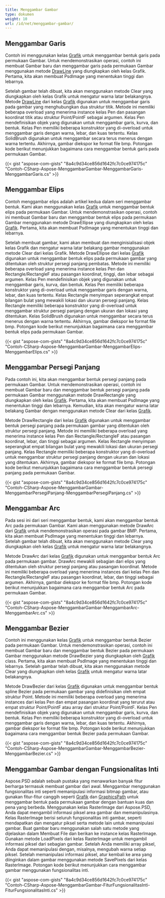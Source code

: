 ```yaml
---
title: Menggambar Gambar
type: dokumen
weight: 10
url: /id/net/menggambar-gambar/
---
```


## **Menggambar Garis**
Contoh ini menggunakan kelas [Grafik](https://reference.aspose.com/psd/net/aspose.psd/graphics) untuk menggambar bentuk garis pada permukaan Gambar. Untuk mendemonstrasikan operasi, contoh ini membuat Gambar baru dan menggambar garis pada permukaan Gambar menggunakan metode [DrawLine](https://reference.aspose.com/psd/net/aspose.psd/graphics/methods/drawline/index) yang diungkapkan oleh kelas Grafik. Pertama, kita akan membuat PsdImage yang menentukan tinggi dan lebarnya.

Setelah gambar telah dibuat, kita akan menggunakan metode Clear yang diungkapkan oleh kelas Grafik untuk mengatur warna latar belakangnya. Metode [DrawLine](https://reference.aspose.com/psd/net/aspose.psd/graphics/methods/drawline/index) dari kelas [Grafik](https://reference.aspose.com/psd/net/aspose.psd/graphics) digunakan untuk menggambar garis pada gambar yang menghubungkan dua struktur titik. Metode ini memiliki beberapa overload yang menerima instance kelas Pen dan pasangan koordinat titik atau struktur Point/PointF sebagai argumen. Kelas Pen mendefinisikan objek yang digunakan untuk menggambar garis, kurva, dan bentuk. Kelas Pen memiliki beberapa konstruktor yang di-overload untuk menggambar garis dengan warna, lebar, dan kuas tertentu. Kelas SolidBrush digunakan untuk menggambar secara terus menerus dengan warna tertentu. Akhirnya, gambar diekspor ke format file bmp. Potongan kode berikut menunjukkan bagaimana cara menggambar bentuk garis pada permukaan Gambar.


{{< gist "aspose-com-gists" "8a4c9d34ce856d1642fc7c0ce974175c" "Contoh-CSharp-Aspose-MenggambarGambar-MenggambarGaris-MenggambarGaris.cs" >}}
## **Menggambar Elips**
Contoh menggambar elips adalah artikel kedua dalam seri menggambar bentuk. Kami akan menggunakan kelas [Grafik](https://reference.aspose.com/psd/net/aspose.psd/graphics) untuk menggambar bentuk elips pada permukaan Gambar. Untuk mendemonstrasikan operasi, contoh ini membuat Gambar baru dan menggambar bentuk elips pada permukaan Gambar menggunakan metode DrawEllipse yang diungkapkan oleh kelas [Grafik](https://reference.aspose.com/psd/net/aspose.psd/graphics). Pertama, kita akan membuat PsdImage yang menentukan tinggi dan lebarnya.

Setelah membuat gambar, kami akan membuat dan menginisialisasi objek kelas Grafik dan mengatur warna latar belakang gambar menggunakan metode Clear dari kelas Grafik. Metode DrawEllipse dari kelas [Grafik](https://reference.aspose.com/psd/net/aspose.psd/graphics) digunakan untuk menggambar bentuk elips pada permukaan gambar yang ditentukan oleh struktur persegi panjang pembatas. Metode ini memiliki beberapa overload yang menerima instance kelas Pen dan Rectangle/RectangleF atau pasangan koordinat, tinggi, dan lebar sebagai argumen. Kelas Pen mendefinisikan objek yang digunakan untuk menggambar garis, kurva, dan bentuk. Kelas Pen memiliki beberapa konstruktor yang di-overload untuk menggambar garis dengan warna, lebar, dan kuas tertentu. Kelas Rectangle menyimpan seperangkat empat bilangan bulat yang mewakili lokasi dan ukuran persegi panjang. Kelas Rectangle memiliki beberapa konstruktor yang di-overload untuk menggambar struktur persegi panjang dengan ukuran dan lokasi yang ditentukan. Kelas SolidBrush digunakan untuk menggambar secara terus menerus dengan warna tertentu. Akhirnya, gambar diekspor ke format file bmp. Potongan kode berikut menunjukkan bagaimana cara menggambar bentuk elips pada permukaan Gambar.


{{< gist "aspose-com-gists" "8a4c9d34ce856d1642fc7c0ce974175c" "Contoh-CSharp-Aspose-MenggambarGambar-MenggambarElips-MenggambarElips.cs" >}}
## **Menggambar Persegi Panjang**
Pada contoh ini, kita akan menggambar bentuk persegi panjang pada permukaan Gambar. Untuk mendemonstrasikan operasi, contoh ini membuat Gambar baru dan menggambar bentuk persegi panjang pada permukaan Gambar menggunakan metode DrawRectangle yang diungkapkan oleh kelas [Grafik](https://reference.aspose.com/psd/net/aspose.psd/graphics). Pertama, kita akan membuat PsdImage yang menentukan tinggi dan lebarnya. Kemudian, kita akan mengatur warna latar belakang Gambar dengan menggunakan metode Clear dari kelas [Grafik](https://reference.aspose.com/psd/net/aspose.psd/graphics).

Metode DrawRectangle dari kelas [Grafik](https://reference.aspose.com/psd/net/aspose.psd/graphics) digunakan untuk menggambar bentuk persegi panjang pada permukaan gambar yang ditentukan oleh struktur persegi panjang. Metode ini memiliki beberapa overload yang menerima instance kelas Pen dan Rectangle/RectangleF atau pasangan koordinat, lebar, dan tinggi sebagai argumen. Kelas Rectangle menyimpan seperangkat empat bilangan bulat yang mewakili lokasi dan ukuran persegi panjang. Kelas Rectangle memiliki beberapa konstruktor yang di-overload untuk menggambar struktur persegi panjang dengan ukuran dan lokasi yang ditentukan. Akhirnya, gambar diekspor ke format file bmp. Potongan kode berikut menunjukkan bagaimana cara menggambar bentuk persegi panjang pada permukaan Gambar.


{{< gist "aspose-com-gists" "8a4c9d34ce856d1642fc7c0ce974175c" "Contoh-CSharp-Aspose-MenggambarGambar-MenggambarPersegiPanjang-MenggambarPersegiPanjang.cs" >}}
## **Menggambar Arc**
Pada sesi ini dari seri menggambar bentuk, kami akan menggambar bentuk Arc pada permukaan Gambar. Kami akan menggunakan metode DrawArc dari [Grafik](https://reference.aspose.com/psd/net/aspose.psd/graphics) untuk mendemonstrasikan operasi pada gambar BMP. Pertama, kita akan membuat PsdImage yang menentukan tinggi dan lebarnya. Setelah gambar telah dibuat, kita akan menggunakan metode Clear yang diungkapkan oleh kelas [Grafik](https://reference.aspose.com/psd/net/aspose.psd/graphics) untuk mengatur warna latar belakangnya.

Metode DrawArc dari kelas [Grafik](https://reference.aspose.com/psd/net/aspose.psd/graphics) digunakan untuk menggambar bentuk Arc pada permukaan gambar. DrawArc mewakili sebagian dari elips yang ditentukan oleh struktur persegi panjang atau pasangan koordinat. Metode ini memiliki beberapa overload yang menerima instances dari kelas Pen dan Rectangle/RectangleF atau pasangan koordinat, lebar, dan tinggi sebagai argumen. Akhirnya, gambar diekspor ke format file bmp. Potongan kode berikut menunjukkan bagaimana cara menggambar bentuk Arc pada permukaan Gambar.


{{< gist "aspose-com-gists" "8a4c9d34ce856d1642fc7c0ce974175c" "Contoh-CSharp-Aspose-MenggambarGambar-MenggambarArc-MenggambarArc.cs" >}}
## **Menggambar Bezier**
Contoh ini menggunakan kelas [Grafik](https://reference.aspose.com/psd/net/aspose.psd/graphics) untuk menggambar bentuk Bezier pada permukaan Gambar. Untuk mendemonstrasikan operasi, contoh ini membuat Gambar baru dan menggambar bentuk Bezier pada permukaan Gambar menggunakan metode DrawBezier yang diungkapkan oleh [Grafik](https://reference.aspose.com/psd/net/aspose.psd/graphics) class. Pertama, kita akan membuat PsdImage yang menentukan tinggi dan lebarnya. Setelah gambar telah dibuat, kita akan menggunakan metode Clear yang diungkapkan oleh kelas [Grafik](https://reference.aspose.com/psd/net/aspose.psd/graphics) untuk mengatur warna latar belakangnya.

Metode DrawBezier dari kelas [Grafik](https://reference.aspose.com/psd/net/aspose.psd/graphics) digunakan untuk menggambar bentuk spline Bezier pada permukaan gambar yang didefinisikan oleh empat struktur Point. Metode ini memiliki beberapa overload yang menerima instances dari kelas Pen dan empat pasangan koordinat yang terurut atau empat struktur Point/PointF atau array dari struktur Point/PointF. Kelas Pen mendefinisikan objek yang digunakan untuk menggambar garis, kurva, dan bentuk. Kelas Pen memiliki beberapa konstruktor yang di-overload untuk menggambar garis dengan warna, lebar, dan kuas tertentu. Akhirnya, gambar diekspor ke format file bmp. Potongan kode berikut menunjukkan bagaimana cara menggambar bentuk Bezier pada permukaan Gambar.


{{< gist "aspose-com-gists" "8a4c9d34ce856d1642fc7c0ce974175c" "Contoh-CSharp-Aspose-MenggambarGambar-MenggambarBezier-MenggambarBezier.cs" >}}
## **Menggambar Gambar dengan Fungsionalitas Inti**
Aspose.PSD adalah sebuah pustaka yang menawarkan banyak fitur berharga termasuk membuat gambar dari awal. Menggambar menggunakan fungsionalitas inti seperti memanipulasi informasi bitmap gambar, atau gunakan fitur-fitur canggih seperti [Grafik](https://reference.aspose.com/psd/net/aspose.psd/graphics) dan [GraphicsPath](https://reference.aspose.com/psd/net/aspose.psd/graphicspath) untuk menggambar bentuk pada permukaan gambar dengan bantuan kuas dan pena yang berbeda. Menggunakan kelas RasterImage dari Aspose.PSD, Anda dapat mengambil informasi piksel area gambar dan memanipulasinya. Kelas RasterImage berisi seluruh fungsionalitas inti gambar, seperti mendapatkan dan mengatur piksel serta metode lain untuk memanipulasi gambar. Buat gambar baru menggunakan salah satu metode yang dijelaskan dalam Membuat File dan berikan ke instance kelas RasterImage. Gunakan metode LoadPixels dari kelas RasterImage untuk mengambil informasi piksel dari sebagian gambar. Setelah Anda memiliki array piksel, Anda dapat memanipulasi dengan, misalnya, mengubah warna setiap piksel. Setelah memanipulasi informasi piksel, atur kembali ke area yang diinginkan dalam gambar menggunakan metode SavePixels dari kelas RasterImage. Potongan kode berikut menunjukkan cara menggambar gambar menggunakan fungsionalitas inti.


{{< gist "aspose-com-gists" "8a4c9d34ce856d1642fc7c0ce974175c" "Contoh-CSharp-Aspose-MenggambarGambar-FiturFungsionalitasInti-FiturFungsionalitasInti.cs" >}}
